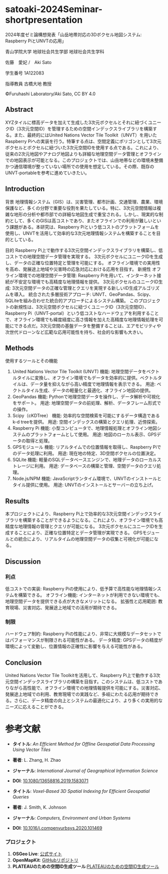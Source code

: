 # satoaki-2024Seminar-shortpresentation
2024年度ゼミ論構想発表「山岳地帯対応の3Dボクセル地図システム: Raspberry PiとUNVTの応用」

青山学院大学 地球社会共生学部 地球社会共生学科

佐藤　愛妃 /　Aki Sato

学生番号 1A122083

指導教員 古橋大地 教授

©︎Furuhashi Laboratory/Aki Sato, CC BY 4.0

## Abstract
XYZタイルに標高データを加えて生成した3次元ボクセルとそれに紐づくユニークID（3次元空間ID）を管理するための空間インデックスライブラリを構築する。また、最終的にはUnited Nations Vector Tile Toolkit（UNVT）を用いたRaspberry Piへの実装を行う。特筆する点は、空間定義にポリゴンとして3次元ボクセルとボクセルに紐づいた3次元空間IDを使用する点である。これにより、従来の2次元地図やアナログ地図よりも詳細な地理空間データ管理とオフラインでの地図表示が可能となる。このプロジェクトでは、山岳地帯などの環境未整備かつ通信環境が整っていない場所での使用を想定している。その際、既存のUNVT-portableを参考に進めていきたい。

## Introduction
背景
地理情報システム（GIS）は、災害管理、都市計画、交通管理、農業、環境保護など、多くの分野で重要な役割を果たしている。特に、3次元空間情報は複雑な地形の分析や都市部での詳細な地図生成で重宝される。しかし、現実的な制約として、多くのGISは高コストであり、またオフラインでの利用が難しいという課題がある。本研究は、Raspberry Piという低コストのプラットフォームを使用し、UNVTを活用して効率的な3次元地理情報システムを構築することを目的としている。

目的
Raspberry Pi上で動作する3次元空間インデックスライブラリを構築し、低コストでの地理空間データ管理を実現する。
3次元ボクセルにユニークIDを生成し、データの正確な位置特定と管理を可能にする。
オフライン環境での実用性を高め、発展途上地域や災害時の応急対応における応用を目指す。
新規性
オフライン環境での地理空間データ管理: Raspberry Piを用いて、インターネット接続が不安定な環境でも高精度な地理情報を提供。
3次元ボクセルのユニークID生成: 3次元空間データの正確な管理とクエリを実現する新しいID生成アルゴリズムを導入。
統合された多層技術アプローチ: UNVT、GeoPandas、Scipy、SQLiteを組み合わせた統合的アプローチによるシステム構築。
このプロジェクトの新規性は、3次元空間ボクセルに紐づくユニークID（3次元空間ID）、Raspberry Pi（UNVT-portal）という低コストなハードウェアを利用することで、オフライン環境でも緯度経度に高さ情報を加えた高精度な地理情報処理を可能にできる点だ。3次元空間の基盤データを整備することは、エアモビリティや次世代ドローンなど広範な応用可能性を持ち、社会的な影響も大きい。

## Methods
使用するツールとその機能
1. United Nations Vector Tile Toolkit (UNVT)
機能: 地理空間データをベクトルタイルに変換し、オフライン環境でもデータを効率的に提供。ベクトルタイルは、データ量を抑えながら高い精度で地理情報を表示できる。
用途: ベクトルタイル生成、データの軽量化と最適化、オフライン地図の提供。
2. GeoPandas
機能: Pythonで地理空間データを操作し、データ解析や可視化をサポート。
用途: 地理空間データの前処理、解析、データフレーム形式での操作。
3. Scipy（cKDTree）
機能: 効率的な空間検索を可能にするデータ構造であるk-d treeを提供。
用途: 空間インデックスの構築とクエリ処理、近傍探索。
4. Raspberry Pi
機能: 小型コンピュータで、地理情報処理とオフライン地図システムのプラットフォームとして使用。
用途: 地図のローカル表示、GPSデータの取得と処理。
5. GPSモジュール
機能: リアルタイムでの位置情報を取得し、Raspberry Piでのデータ処理に利用。
用途: 現在地の特定、3D空間ボクセルの位置決定。
6. SQLite
機能: 軽量のSQLデータベースエンジンで、地理データのローカルストレージに利用。
用途: データベースの構築と管理、空間データのクエリ処理。
7. Node.js/NPM
機能: JavaScriptランタイム環境で、UNVTのインストールとタイル提供に使用。
用途: UNVTのインストールとサーバーの立ち上げ。

## Results
本プロジェクトにより、Raspberry Pi上で効率的な3次元空間インデックスライブラリを構築することができるようになる。これにより、オフライン環境でも高精度な地理情報の管理とクエリが可能になる。
3次元ボクセルにユニークIDを生成することにより、正確な位置特定とデータ管理が実現できる。
GPSモジュールとの統合により、リアルタイムの地理空間データの収集と可視化が可能になる。

## Discussion
### 利点
低コストでの実装: Raspberry Piの使用により、低予算で高性能な地理情報システムを構築できる。
オフライン機能: インターネットが利用できない環境でも、地理空間データを提供できる点が大きなメリットになる。
拡張性と応用範囲: 教育現場、災害対応、発展途上地域での活用が期待できる。
### 制限
ハードウェア制約: Raspberry Piの性能により、非常に大規模なデータセットではパフォーマンスが制限される可能性がある。
データ精度: GPSデータの精度が環境によって変動し、位置情報の正確性に影響を与える可能性がある。

## Conclusion
United Nations Vector Tile Toolkitを活用して、Raspberry Pi上で動作する3次元空間インデックスライブラリの構築を目指す。このシステムは、低コストでありながら高性能で、オフライン環境での地理情報提供を可能にする。災害対応、発展途上地域での利用、教育現場での実践など、多岐にわたる応用が期待できる。さらに、データ精度の向上とシステムの最適化により、より多くの実用的なニーズに応えることができる。

# 参考文献
- **タイトル**: *An Efficient Method for Offline Geospatial Data Processing Using Vector Tiles*
- **著者**: L. Zhang, H. Zhao
- **ジャーナル**: *International Journal of Geographical Information Science*
- **DOI**: [10.1080/13658816.2019.1583071](https://doi.org/10.1080/13658816.2019.1583071)

- **タイトル**: *Voxel-Based 3D Spatial Indexing for Efficient Geospatial Queries*
- **著者**: J. Smith, K. Johnson
- **ジャーナル**: *Computers, Environment and Urban Systems*
- **DOI**: [10.1016/j.compenvurbsys.2020.101469](https://doi.org/10.1016/j.compenvurbsys.2020.101469)

### プロジェクト

1. **OSGeo Live**: [公式サイト](https://live.osgeo.org/)
2. **OpenMapKit**: [GitHubリポジトリ](https://github.com/AmericanRedCross/OpenMapKit)
3. **PLATEAUのための空間ID生成ツール**:[PLATEAUのための空間ID生成ツール](https://github.com/Project-PLATEAU/PLATEAU-generator-for-spatialid)
